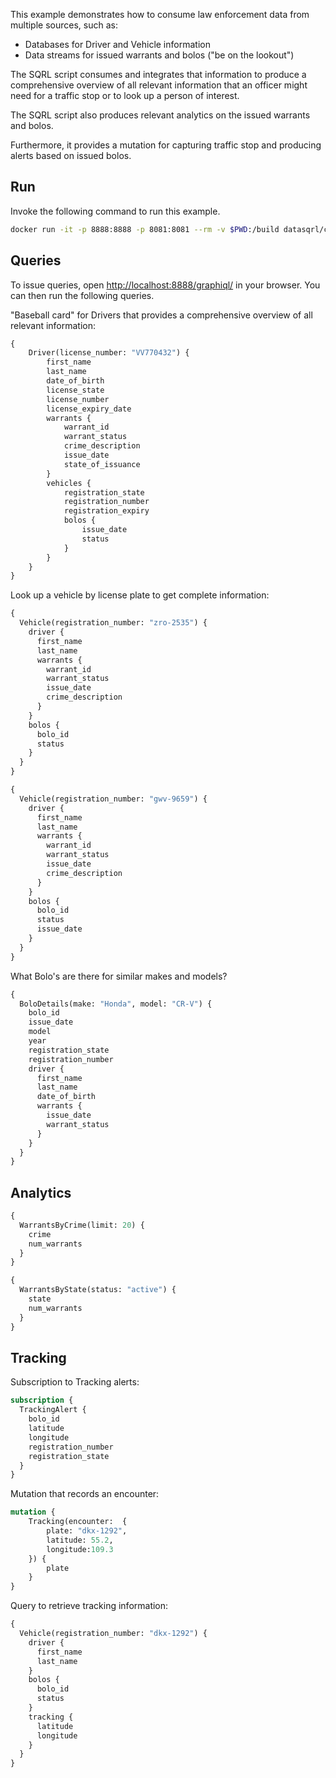 
This example demonstrates how to consume law enforcement data from multiple sources, such as:

* Databases for Driver and Vehicle information
* Data streams for issued warrants and bolos ("be on the lookout")

The SQRL script consumes and integrates that information to produce a comprehensive overview of all relevant information that an officer might need for a traffic stop or to look up a person of interest.

The SQRL script also produces relevant analytics on the issued warrants and bolos.

Furthermore, it provides a mutation for capturing traffic stop and producing alerts based on issued bolos.

## Run

Invoke the following command to run this example.

```bash
docker run -it -p 8888:8888 -p 8081:8081 --rm -v $PWD:/build datasqrl/cmd:latest run -c baseball-card-local.json
```

## Queries

To issue queries, open [http://localhost:8888/graphiql/](http://localhost:8888/graphiql/) in your browser. You can then run the following queries.

"Baseball card" for Drivers that provides a comprehensive overview of all relevant information:

```graphql
{
    Driver(license_number: "VV770432") {
        first_name
        last_name
        date_of_birth
        license_state
        license_number
        license_expiry_date
        warrants {
            warrant_id
            warrant_status
            crime_description
            issue_date
            state_of_issuance
        }
        vehicles {
            registration_state
            registration_number
            registration_expiry
            bolos {
                issue_date
                status
            }
        }
    }
}
```

Look up a vehicle by license plate to get complete information:

```graphql
{
  Vehicle(registration_number: "zro-2535") {
    driver {
      first_name
      last_name
      warrants {
        warrant_id
        warrant_status
        issue_date
        crime_description
      }
    }
    bolos {
      bolo_id
      status
    }
  }
}
```

```graphql
{
  Vehicle(registration_number: "gwv-9659") {
    driver {
      first_name
      last_name
      warrants {
        warrant_id
        warrant_status
        issue_date
        crime_description
      }
    }
    bolos {
      bolo_id
      status
      issue_date
    }
  }
}
```

What Bolo's are there for similar makes and models?

```graphql
{
  BoloDetails(make: "Honda", model: "CR-V") {
   	bolo_id
    issue_date
    model
    year
    registration_state
    registration_number
    driver {
      first_name
      last_name
      date_of_birth
      warrants {
        issue_date
        warrant_status
      }
    }
  }
}
```

## Analytics

```graphql
{
  WarrantsByCrime(limit: 20) {
    crime
    num_warrants
  }
}
```

```graphql
{
  WarrantsByState(status: "active") {
    state
    num_warrants
  }
}
```

## Tracking

Subscription to Tracking alerts:

```graphql
subscription {
  TrackingAlert {
    bolo_id
    latitude
    longitude
    registration_number
    registration_state
  }
}
```

Mutation that records an encounter:

```graphql
mutation {
    Tracking(encounter:  {
        plate: "dkx-1292",
        latitude: 55.2,
        longitude:109.3
    }) {
        plate
    }
}
```

Query to retrieve tracking information:

```graphql
{
  Vehicle(registration_number: "dkx-1292") {
    driver {
      first_name
      last_name
    }
    bolos {
      bolo_id
      status
    }
    tracking {
      latitude
      longitude
    }
  }
}
```